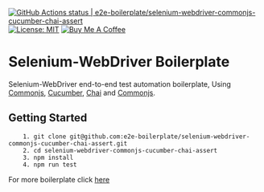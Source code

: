 [![GitHub Actions status | e2e-boilerplate/selenium-webdriver-commonjs-cucumber-chai-assert](https://github.com/e2e-boilerplate/selenium-webdriver-commonjs-cucumber-chai-assert/workflows/selenium-webdriver-commonjs-cucumber-chai-assert/badge.svg)](https://github.com/e2e-boilerplate/selenium-webdriver-commonjs-cucumber-chai-assert/actions?workflow=selenium-webdriver-commonjs-cucumber-chai-assert) [![License: MIT](https://img.shields.io/badge/License-MIT-yellow.svg)](https://opensource.org/licenses/MIT) [![Buy Me A Coffee](https://img.shields.io/badge/buy-me%20coffee-orange)](https://www.buymeacoffee.com/xgirma)
    
# Selenium-WebDriver Boilerplate
    
Selenium-WebDriver end-to-end test automation boilerplate, Using [Commonjs](https://requirejs.org/docs/commonjs.html), [Cucumber](https://github.com/cucumber/cucumber-js), [Chai](https://www.chaijs.com) and [Commonjs](https://www.chaijs.com/api/assert/).
    
## Getting Started
    	1. git clone git@github.com:e2e-boilerplate/selenium-webdriver-commonjs-cucumber-chai-assert.git
    	2. cd selenium-webdriver-commonjs-cucumber-chai-assert
    	3. npm install
    	4. npm run test
        
    
For more boilerplate click [here](https://github.com/e2e-boilerplate/utils/blob/master/docs/implemented.md)